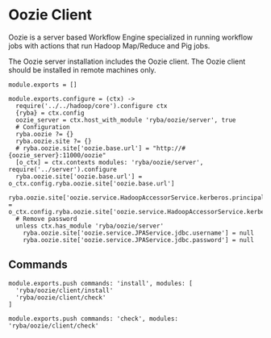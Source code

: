 
# Oozie Client

Oozie is a server based Workflow Engine specialized in running workflow jobs
with actions that run Hadoop Map/Reduce and Pig jobs.

The Oozie server installation includes the Oozie client. The Oozie client should
be installed in remote machines only.

    module.exports = []

    module.exports.configure = (ctx) ->
      require('../../hadoop/core').configure ctx
      {ryba} = ctx.config
      oozie_server = ctx.host_with_module 'ryba/oozie/server', true
      # Configuration
      ryba.oozie ?= {}
      ryba.oozie.site ?= {}
      # ryba.oozie.site['oozie.base.url'] = "http://#{oozie_server}:11000/oozie"
      [o_ctx] = ctx.contexts modules: 'ryba/oozie/server', require('../server').configure
      ryba.oozie.site['oozie.base.url'] = o_ctx.config.ryba.oozie.site['oozie.base.url']
      ryba.oozie.site['oozie.service.HadoopAccessorService.kerberos.principal'] = o_ctx.config.ryba.oozie.site['oozie.service.HadoopAccessorService.kerberos.principal']
      # Remove password
      unless ctx.has_module 'ryba/oozie/server'
        ryba.oozie.site['oozie.service.JPAService.jdbc.username'] = null
        ryba.oozie.site['oozie.service.JPAService.jdbc.password'] = null

## Commands

    module.exports.push commands: 'install', modules: [
      'ryba/oozie/client/install'
      'ryba/oozie/client/check'
    ]

    module.exports.push commands: 'check', modules: 'ryba/oozie/client/check'
